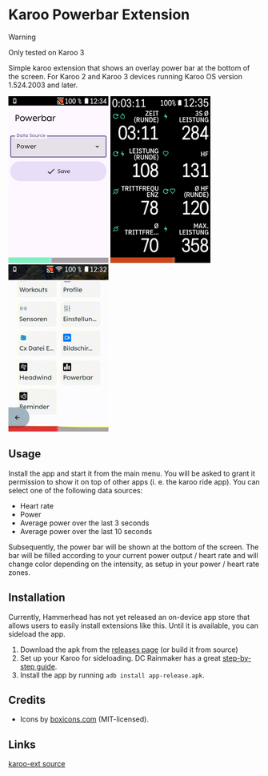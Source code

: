 # Karoo Powerbar Extension

> [!WARNING]  
> Only tested on Karoo 3

Simple karoo extension that shows an overlay power bar at the bottom of the screen. For Karoo 2 and Karoo 3 devices
running Karoo OS version 1.524.2003 and later.

![Powerbar](powerbar0.png)
![Settings](powerbar1.png)
![Powerbar GIF](powerbar_min.gif)

## Usage

Install the app and start it from the main menu. You will be asked to grant it permission to show 
it on top of other apps (i. e. the karoo ride app). You can select one of the following data sources:

- Heart rate
- Power
- Average power over the last 3 seconds
- Average power over the last 10 seconds

Subsequently, the power bar will be shown at the bottom of the screen. The bar will be filled according
to your current power output / heart rate and will change color depending on the intensity, as setup
in your power / heart rate zones.

## Installation

Currently, Hammerhead has not yet released an on-device app store that allows users to easily install 
extensions like this. Until it is available, you can sideload the app.

1. Download the apk from the [releases page](https://github.com/timklge/karoo-powerbar/releases) (or build it from source)
2. Set up your Karoo for sideloading. DC Rainmaker has a great [step-by-step guide](https://www.dcrainmaker.com/2021/02/how-to-sideload-android-apps-on-your-hammerhead-karoo-1-karoo-2.html).
3. Install the app by running `adb install app-release.apk`.

## Credits

- Icons by [boxicons.com](https://boxicons.com) (MIT-licensed).

## Links

[karoo-ext source](https://github.com/hammerheadnav/karoo-ext)
